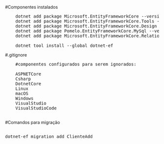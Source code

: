 
#Componentes instalados
<pre>
	dotnet add package Microsoft.EntityFrameworkCore --version 7.0.3
	dotnet add package Microsoft.EntityFrameworkCore.Tools --version 7.0.3
	dotnet add package Microsoft.EntityFrameworkCore.Design --version 7.0.3
	dotnet add package Pomelo.EntityFrameworkCore.MySql --version 7.0.0
	dotnet add package Microsoft.EntityFrameworkCore.Relational --version 7.0.3

	dotnet tool install --global dotnet-ef
</pre>

#.gitignore
<pre>
	#componentes configurados para serem ignorados:

	ASPNETCore
	Csharp
	DotnetCore
	Linux
	macOS
	Windows
	VisualStudio
	VisualStudioCode

</pre>

#Comandos para migração
<pre>

dotnet-ef migration add ClienteAdd
</pre>